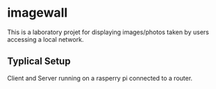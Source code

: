 # imagewall
This is a laboratory projet for displaying images/photos taken by users accessing a local network.

## Typlical Setup
Client and Server running on a rasperry pi connected to a router.
